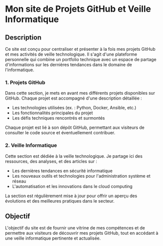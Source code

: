 # Mon site de Projets GitHub et Veille Informatique

## Description

Ce site est conçu pour centraliser et présenter à la fois mes projets GitHub et mes activités de veille technologique. Il s'agit d'une plateforme personnelle qui combine un portfolio technique avec un espace de partage d'informations sur les dernières tendances dans le domaine de l'informatique.

### 1. Projets GitHub
Dans cette section, je mets en avant mes différents projets disponibles sur GitHub. Chaque projet est accompagné d'une description détaillée :

- Les technologies utilisées (ex. : Python, Docker, Ansible, etc.)
- Les fonctionnalités principales du projet
- Les défis techniques rencontrés et surmontés

Chaque projet est lié à son dépôt GitHub, permettant aux visiteurs de consulter le code source et éventuellement contribuer.

### 2. Veille Informatique
Cette section est dédiée à la veille technologique. Je partage ici des ressources, des analyses, et des articles sur :

- Les dernières tendances en sécurité informatique
- Les nouveaux outils et technologies pour l'administration système et réseau
- L'automatisation et les innovations dans le cloud computing

La section est régulièrement mise à jour pour offrir un aperçu des évolutions et des meilleures pratiques dans le secteur.

## Objectif
L'objectif du site est de fournir une vitrine de mes compétences et de permettre aux visiteurs de découvrir mes projets GitHub, tout en accédant à une veille informatique pertinente et actualisée.
